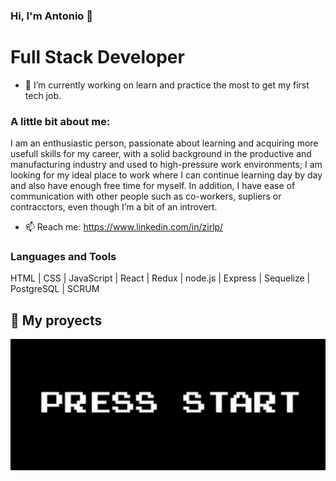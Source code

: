 ### Hi, I'm Antonio 👋 

<h1> Full Stack Developer </h1>
  
- 🔭 I’m currently working on learn and practice the most to get my first tech job.

<h3> A little bit about me: </h3>
<p>
  I am an enthusiastic person, passionate about learning and acquiring more 
  usefull skills for my career, with a solid background in the productive and 
  manufacturing industry and used to high-pressure work environments; I am 
  looking for my ideal place to work where I can continue learning day by day 
  and also have enough free time for myself.
  In addition, I have ease of communication with other people such as 
  co-workers, supliers or contracctors, even though I’m a bit of an introvert. 
</p>


- 📫 Reach me: https://www.linkedin.com/in/zirlp/


<h3> Languages and Tools</h3>

HTML | CSS | JavaScript | React | Redux | node.js | Express | Sequelize | PostgreSQL | SCRUM


## :pushpin: My proyects

<p>
  <a href="https://videogames-single-page-app.vercel.app/"> <img src="https://github.com/zirlp/zirlp/blob/main/start.PNG?raw=true"> </a>
</p>
